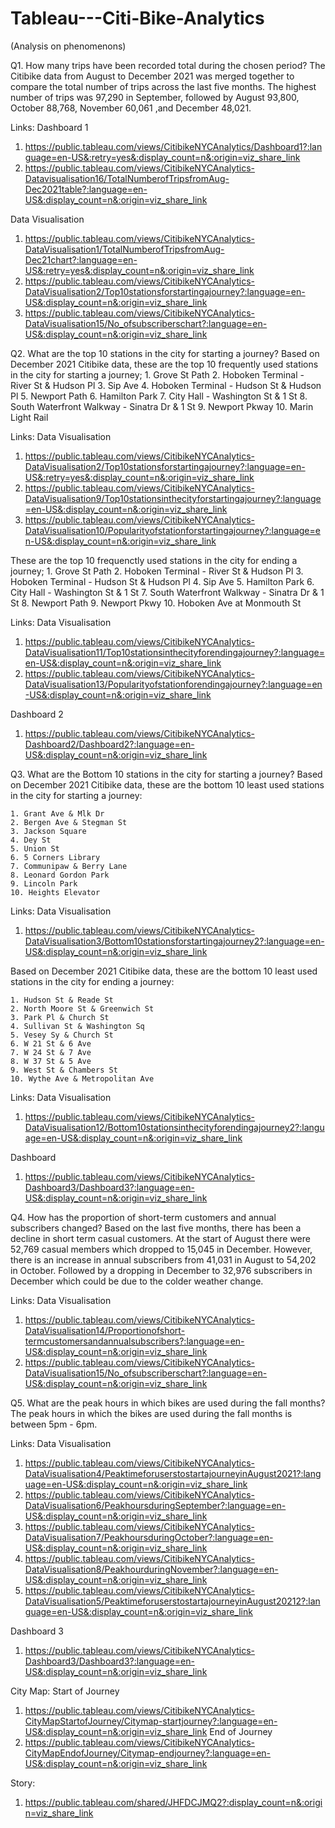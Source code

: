 # Tableau---Citi-Bike-Analytics
(Analysis on phenomenons)

Q1. How many trips have been recorded total during the chosen period? 
The Citibike data from August to December 2021 was merged together to compare the total number of trips across the last five months.
The highest number of trips was 97,290 in September, followed by August 93,800, October 88,768,  November 60,061 ,and December 48,021.  

Links: 
Dashboard 1
1. https://public.tableau.com/views/CitibikeNYCAnalytics/Dashboard1?:language=en-US&:retry=yes&:display_count=n&:origin=viz_share_link 
2. https://public.tableau.com/views/CitibikeNYCAnalytics-Datavisualisation16/TotalNumberofTripsfromAug-Dec2021table?:language=en-US&:display_count=n&:origin=viz_share_link

Data Visualisation
1. https://public.tableau.com/views/CitibikeNYCAnalytics-DataVisualisation1/TotalNumberofTripsfromAug-Dec21chart?:language=en-US&:retry=yes&:display_count=n&:origin=viz_share_link
2. https://public.tableau.com/views/CitibikeNYCAnalytics-DataVisualisation2/Top10stationsforstartingajourney?:language=en-US&:display_count=n&:origin=viz_share_link
3. https://public.tableau.com/views/CitibikeNYCAnalytics-DataVisualisation15/No_ofsubscriberschart?:language=en-US&:display_count=n&:origin=viz_share_link


Q2. What are the top 10 stations in the city for starting a journey? 
Based on December 2021 Citibike data, these are the top 10 frequently used stations in the city for starting a journey;
    1. Grove St Path
    2. Hoboken Terminal - River St & Hudson Pl
    3. Sip Ave
    4. Hoboken Terminal - Hudson St & Hudson Pl
    5. Newport Path
    6. Hamilton Park
    7. City Hall - Washington St & 1 St
    8. South Waterfront Walkway - Sinatra Dr & 1 St
    9. Newport Pkway
    10. Marin Light Rail

Links:
Data Visualisation
1. https://public.tableau.com/views/CitibikeNYCAnalytics-DataVisualisation2/Top10stationsforstartingajourney?:language=en-US&:retry=yes&:display_count=n&:origin=viz_share_link
2. https://public.tableau.com/views/CitibikeNYCAnalytics-DataVisualisation9/Top10stationsinthecityforstartingajourney?:language=en-US&:display_count=n&:origin=viz_share_link
3. https://public.tableau.com/views/CitibikeNYCAnalytics-DataVisualisation10/Popularityofstationforstartingajourney?:language=en-US&:display_count=n&:origin=viz_share_link

These are the top 10 frequenctly used stations in the city for ending a journey;
    1. Grove St Path
    2. Hoboken Terminal - River St & Hudson Pl
    3. Hoboken Terminal - Hudson St & Hudson Pl
    4. Sip Ave
    5. Hamilton Park
    6. City Hall - Washington St & 1 St
    7. South Waterfront Walkway - Sinatra Dr & 1 St
    8. Newport Path
    9. Newport Pkwy
    10. Hoboken Ave at Monmouth St

Links:
Data Visualisation
1. https://public.tableau.com/views/CitibikeNYCAnalytics-DataVisualisation11/Top10stationsinthecityforendingajourney?:language=en-US&:display_count=n&:origin=viz_share_link
2. https://public.tableau.com/views/CitibikeNYCAnalytics-DataVisualisation13/Popularityofstationforendingajourney?:language=en-US&:display_count=n&:origin=viz_share_link

Dashboard 2
1. https://public.tableau.com/views/CitibikeNYCAnalytics-Dashboard2/Dashboard2?:language=en-US&:display_count=n&:origin=viz_share_link


Q3. What are the Bottom 10 stations in the city for starting a journey?
Based on December 2021 Citibike data, these are the bottom 10 least used stations in the city for starting a journey:

    1. Grant Ave & Mlk Dr
    2. Bergen Ave & Stegman St
    3. Jackson Square
    4. Dey St
    5. Union St
    6. 5 Corners Library
    7. Communipaw & Berry Lane
    8. Leonard Gordon Park
    9. Lincoln Park
    10. Heights Elevator

Links:
Data Visualisation
1. https://public.tableau.com/views/CitibikeNYCAnalytics-DataVisualisation3/Bottom10stationsforstartingajourney2?:language=en-US&:display_count=n&:origin=viz_share_link


Based on December 2021 Citibike data, these are the bottom 10 least used stations in the city for ending a journey:

    1. Hudson St & Reade St
    2. North Moore St & Greenwich St
    3. Park Pl & Church St
    4. Sullivan St & Washington Sq
    5. Vesey Sy & Church St
    6. W 21 St & 6 Ave
    7. W 24 St & 7 Ave
    8. W 37 St & 5 Ave
    9. West St & Chambers St
    10. Wythe Ave & Metropolitan Ave
Links:
Data Visualisation
1. https://public.tableau.com/views/CitibikeNYCAnalytics-DataVisualisation12/Bottom10stationsinthecityforendingajourney2?:language=en-US&:display_count=n&:origin=viz_share_link

Dashboard 
1. https://public.tableau.com/views/CitibikeNYCAnalytics-Dashboard3/Dashboard3?:language=en-US&:display_count=n&:origin=viz_share_link

Q4. How has the proportion of short-term customers and annual subscribers changed? 
Based on the last five months, there has been a decline in short term casual customers. At the start of August there were 52,769 casual members which dropped to 15,045 in December. 
However, there is an increase in annual subscribers from 41,031 in August to 54,202 in October. Followed by a dropping in December to 32,976 subscribers in December which could be due to the colder weather change. 

Links:
Data Visualisation
1. https://public.tableau.com/views/CitibikeNYCAnalytics-DataVisualisation14/Proportionofshort-termcustomersandannualsubscribers?:language=en-US&:display_count=n&:origin=viz_share_link
2. https://public.tableau.com/views/CitibikeNYCAnalytics-DataVisualisation15/No_ofsubscriberschart?:language=en-US&:display_count=n&:origin=viz_share_link

Q5. What are the peak hours in which bikes are used during the fall months? 
The peak hours in which the bikes are used during the fall months is between 5pm - 6pm. 

Links:
Data Visualisation
1. https://public.tableau.com/views/CitibikeNYCAnalytics-DataVisualisation4/PeaktimeforuserstostartajourneyinAugust2021?:language=en-US&:display_count=n&:origin=viz_share_link
2. https://public.tableau.com/views/CitibikeNYCAnalytics-DataVisualisation6/PeakhoursduringSeptember?:language=en-US&:display_count=n&:origin=viz_share_link
3. https://public.tableau.com/views/CitibikeNYCAnalytics-DataVisualisation7/PeakhoursduringOctober?:language=en-US&:display_count=n&:origin=viz_share_link
4. https://public.tableau.com/views/CitibikeNYCAnalytics-DataVisualisation8/PeakhourduringNovember?:language=en-US&:display_count=n&:origin=viz_share_link
5. https://public.tableau.com/views/CitibikeNYCAnalytics-DataVisualisation5/PeaktimeforuserstostartajourneyinAugust20212?:language=en-US&:display_count=n&:origin=viz_share_link

Dashboard 3
1. https://public.tableau.com/views/CitibikeNYCAnalytics-Dashboard3/Dashboard3?:language=en-US&:display_count=n&:origin=viz_share_link

City Map: 
Start of Journey
1. https://public.tableau.com/views/CitibikeNYCAnalytics-CityMapStartofJourney/Citymap-startjourney?:language=en-US&:display_count=n&:origin=viz_share_link
End of Journey
2. https://public.tableau.com/views/CitibikeNYCAnalytics-CityMapEndofJourney/Citymap-endjourney?:language=en-US&:display_count=n&:origin=viz_share_link

Story:
1. https://public.tableau.com/shared/JHFDCJMQ2?:display_count=n&:origin=viz_share_link
